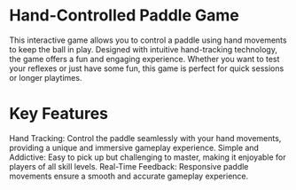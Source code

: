 # Hand-Controlled Paddle Game
This interactive game allows you to control a paddle using hand movements to keep the ball in play. Designed with intuitive hand-tracking technology, the game offers a fun and engaging experience. Whether you want to test your reflexes or just have some fun, this game is perfect for quick sessions or longer playtimes.

# Key Features 
Hand Tracking: Control the paddle seamlessly with your hand movements, providing a unique and immersive gameplay experience.
Simple and Addictive: Easy to pick up but challenging to master, making it enjoyable for players of all skill levels.
Real-Time Feedback: Responsive paddle movements ensure a smooth and accurate gameplay experience.

